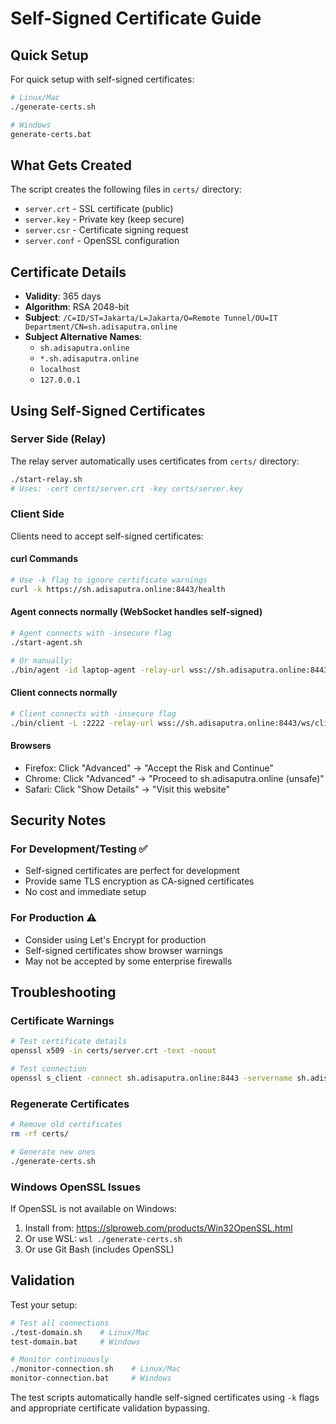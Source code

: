 # Self-Signed Certificate Guide

## Quick Setup

For quick setup with self-signed certificates:

```bash
# Linux/Mac
./generate-certs.sh

# Windows  
generate-certs.bat
```

## What Gets Created

The script creates the following files in `certs/` directory:

- `server.crt` - SSL certificate (public)
- `server.key` - Private key (keep secure)
- `server.csr` - Certificate signing request
- `server.conf` - OpenSSL configuration

## Certificate Details

- **Validity**: 365 days
- **Algorithm**: RSA 2048-bit
- **Subject**: `/C=ID/ST=Jakarta/L=Jakarta/O=Remote Tunnel/OU=IT Department/CN=sh.adisaputra.online`
- **Subject Alternative Names**:
  - `sh.adisaputra.online`
  - `*.sh.adisaputra.online`
  - `localhost`
  - `127.0.0.1`

## Using Self-Signed Certificates

### Server Side (Relay)

The relay server automatically uses certificates from `certs/` directory:

```bash
./start-relay.sh
# Uses: -cert certs/server.crt -key certs/server.key
```

### Client Side

Clients need to accept self-signed certificates:

#### curl Commands
```bash
# Use -k flag to ignore certificate warnings
curl -k https://sh.adisaputra.online:8443/health
```

#### Agent connects normally (WebSocket handles self-signed)
```bash
# Agent connects with -insecure flag
./start-agent.sh

# Or manually:
./bin/agent -id laptop-agent -relay-url wss://sh.adisaputra.online:8443/ws/agent -allow 127.0.0.1:22 -token YOUR_TOKEN -insecure
```

#### Client connects normally
```bash
# Client connects with -insecure flag  
./bin/client -L :2222 -relay-url wss://sh.adisaputra.online:8443/ws/client -agent laptop-agent -target 127.0.0.1:22 -token YOUR_TOKEN -insecure
```

#### Browsers
- Firefox: Click "Advanced" → "Accept the Risk and Continue"
- Chrome: Click "Advanced" → "Proceed to sh.adisaputra.online (unsafe)"
- Safari: Click "Show Details" → "Visit this website"

## Security Notes

### For Development/Testing ✅
- Self-signed certificates are perfect for development
- Provide same TLS encryption as CA-signed certificates
- No cost and immediate setup

### For Production ⚠️
- Consider using Let's Encrypt for production
- Self-signed certificates show browser warnings
- May not be accepted by some enterprise firewalls

## Troubleshooting

### Certificate Warnings
```bash
# Test certificate details
openssl x509 -in certs/server.crt -text -noout

# Test connection
openssl s_client -connect sh.adisaputra.online:8443 -servername sh.adisaputra.online
```

### Regenerate Certificates
```bash
# Remove old certificates
rm -rf certs/

# Generate new ones
./generate-certs.sh
```

### Windows OpenSSL Issues
If OpenSSL is not available on Windows:

1. Install from: https://slproweb.com/products/Win32OpenSSL.html
2. Or use WSL: `wsl ./generate-certs.sh`
3. Or use Git Bash (includes OpenSSL)

## Validation

Test your setup:

```bash
# Test all connections
./test-domain.sh    # Linux/Mac
test-domain.bat     # Windows

# Monitor continuously  
./monitor-connection.sh    # Linux/Mac
monitor-connection.bat     # Windows
```

The test scripts automatically handle self-signed certificates using `-k` flags and appropriate certificate validation bypassing.
